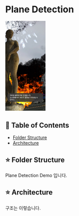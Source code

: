 # Plane Detection
<img src="/Images/main1.jpg" width="25%" height="30%" title="px(픽셀) 크기 설정" alt="Plane Detection"></img>

## :memo: Table of Contents
- [Folder Structure](#folder-structure)
- [Architecture](#architecture)

## :star: Folder Structure
 Plane Detection Demo 입니다.

## :star: Architecture
 구조는 이렇습니다.
